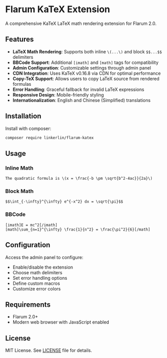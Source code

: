 # Flarum KaTeX Extension

A comprehensive KaTeX LaTeX math rendering extension for Flarum 2.0.

## Features

- **LaTeX Math Rendering**: Supports both inline `\(...\)` and block `$$...$$` delimiters
- **BBCode Support**: Additional `[imath]` and `[math]` tags for compatibility
- **Admin Configuration**: Customizable settings through admin panel
- **CDN Integration**: Uses KaTeX v0.16.8 via CDN for optimal performance
- **Copy-TeX Support**: Allows users to copy LaTeX source from rendered formulas
- **Error Handling**: Graceful fallback for invalid LaTeX expressions
- **Responsive Design**: Mobile-friendly styling
- **Internationalization**: English and Chinese (Simplified) translations

## Installation

Install with composer:

```bash
composer require linkerlin/flarum-katex
```

## Usage

### Inline Math
```
The quadratic formula is \(x = \frac{-b \pm \sqrt{b^2-4ac}}{2a}\)
```

### Block Math
```
$$\int_{-\infty}^{\infty} e^{-x^2} dx = \sqrt{\pi}$$
```

### BBCode
```
[imath]E = mc^2[/imath]
[math]\sum_{n=1}^{\infty} \frac{1}{n^2} = \frac{\pi^2}{6}[/math]
```

## Configuration

Access the admin panel to configure:

- Enable/disable the extension
- Choose math delimiters
- Set error handling options
- Define custom macros
- Customize error colors

## Requirements

- Flarum 2.0+
- Modern web browser with JavaScript enabled

## License

MIT License. See [LICENSE](LICENSE) file for details.